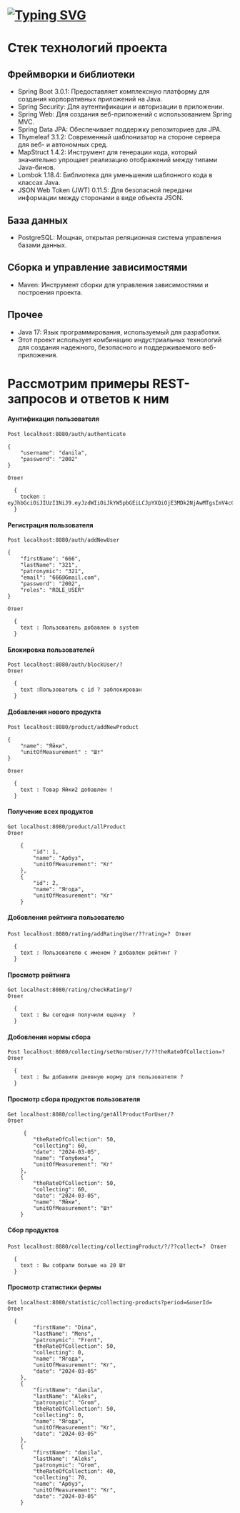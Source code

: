 # [![Typing SVG](https://readme-typing-svg.herokuapp.com?color=%FFFFFF&lines=Test+task+for+relex)](https://git.io/typing-svg)

# Стек технологий проекта
## Фреймворки и библиотеки
* Spring Boot 3.0.1: Предоставляет комплексную платформу для создания корпоративных приложений на Java.
* Spring Security: Для аутентификации и авторизации в приложении.
* Spring Web: Для создания веб-приложений с использованием Spring MVC.
* Spring Data JPA: Обеспечивает поддержку репозиториев для JPA.
* Thymeleaf 3.1.2: Современный шаблонизатор на стороне сервера для веб- и автономных сред.
* MapStruct 1.4.2: Инструмент для генерации кода, который значительно упрощает реализацию отображений между типами Java-бинов.
* Lombok 1.18.4: Библиотека для уменьшения шаблонного кода в классах Java.
* JSON Web Token (JWT) 0.11.5: Для безопасной передачи информации между сторонами в виде объекта JSON.
## База данных
* PostgreSQL: Мощная, открытая реляционная система управления базами данных.
## Сборка и управление зависимостями
* Maven: Инструмент сборки для управления зависимостями и построения проекта.
## Прочее

* Java 17: Язык программирования, используемый для разработки.<br>
* Этот проект использует комбинацию индустриальных технологий для создания надежного, безопасного и поддерживаемого веб-приложения.
# Рассмотрим примеры REST-запросов и ответов к ним
#### Аунтификация пользователя
`Post localhost:8080/auth/authenticate `
```
{
    "username": "danila",
    "password": "2002"
}
```
`Ответ `
```
  {
    tocken : eyJhbGciOiJIUzI1NiJ9.eyJzdWIiOiJkYW5pbGEiLCJpYXQiOjE3MDk2NjAwMTgsImV4cCI6MTcwOTc0NjQxOH0.kBDRiJr9JAoN1gbysHdG2TdQ6J_PPqHx4cr8_Rn3MXY
  }
```
#### Регистрация пользователя
`Post localhost:8080/auth/addNewUser `
```
{
    "firstName": "666",
    "lastName": "321",
    "patronymic": "321",
    "email": "666@Gmail.com",
    "password": "2002",
    "roles": "ROLE_USER"
}
```
`Ответ `
```
  {
    text : Пользователь добавлен в system
  }
```
#### Блокировка пользователей
`Post localhost:8080/auth/blockUser/? ` <br>
`Ответ `
```
  {
    text :Пользователь с id ? заблокирован
  }
```
#### Добавления нового продукта
`Post localhost:8080/product/addNewProduct ` <br>
```
{
    "name": "Яйки",
    "unitOfMeasurement" : "Шт"
}
```
`Ответ `
```
  {
    text : Товар Яйки2 добавлен !
  }
```
#### Получение всех продуктов
`Get localhost:8080/product/allProduct ` <br>
`Ответ `
```
    {
        "id": 1,
        "name": "Арбуз",
        "unitOfMeasurement": "Кг"
    },
    {
        "id": 2,
        "name": "Ягода",
        "unitOfMeasurement": "Кг"
    }   
```
#### Добовления рейтинга пользователю
`Post localhost:8080/rating/addRatingUser/??rating=? `
`Ответ `
```
  {
    text : Пользователю c именем ? добавлен рейтинг ?
  }
```
#### Просмотр рейтинга
`Get localhost:8080/rating/checkRating/? ` <br>
`Ответ `
```
  {
    text : Вы сегодня получили оценку  ?
  }  
```
#### Добовления нормы сбора
`Post localhost:8080/collecting/setNormUser/?/??theRateOfCollection=? `
`Ответ `
```
  {
    text : Вы добавили дневную норму для пользователя ?
  }
```
#### Просмотр сбора продуктов пользователя
`Get localhost:8080/collecting/getAllProductForUser/? ` <br>
`Ответ `
```
     {
        "theRateOfCollection": 50,
        "collecting": 60,
        "date": "2024-03-05",
        "name": "Голубика",
        "unitOfMeasurement": "Кг"
    },
    {
        "theRateOfCollection": 50,
        "collecting": 60,
        "date": "2024-03-05",
        "name": "Яйки",
        "unitOfMeasurement": "Шт"
    } 
```
#### Сбор продуктов
`Post localhost:8080/collecting/collectingProduct/?/??collect=? `
`Ответ `
```
  {
    text : Вы собрали больше на 20 Шт 
  }
```
#### Просмотр статистики фермы
`Get localhost:8080/statistic/collecting-products?period=&userId= ` <br>
`Ответ `
```
  {
        "firstName": "Dima",
        "lastName": "Mens",
        "patronymic": "Front",
        "theRateOfCollection": 50,
        "collecting": 0,
        "name": "Ягода",
        "unitOfMeasurement": "Кг",
        "date": "2024-03-05"
    },
    {
        "firstName": "danila",
        "lastName": "Aleks",
        "patronymic": "Grom",
        "theRateOfCollection": 50,
        "collecting": 0,
        "name": "Ягода",
        "unitOfMeasurement": "Кг",
        "date": "2024-03-05"
    },
    {
        "firstName": "danila",
        "lastName": "Aleks",
        "patronymic": "Grom",
        "theRateOfCollection": 40,
        "collecting": 70,
        "name": "Арбуз",
        "unitOfMeasurement": "Кг",
        "date": "2024-03-05"
    }
```
